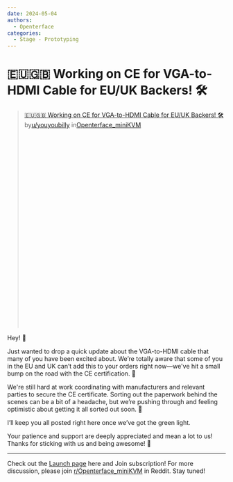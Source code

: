 ```yaml
---
date: 2024-05-04
authors:
  - Openterface
categories:
  - Stage - Prototyping
---
```


# 🇪🇺🇬🇧 Working on CE for VGA-to-HDMI Cable for EU/UK Backers! 🛠️

<blockquote class="reddit-embed-bq" style="height:500px" data-embed-height="546"><a href="https://www.reddit.com/r/Openterface_miniKVM/comments/1cjf8zi/working_on_ce_for_vgatohdmi_cable_for_euuk_backers/">🇪🇺🇬🇧 Working on CE for VGA-to-HDMI Cable for EU/UK Backers! 🛠️</a><br> by<a href="https://www.reddit.com/user/youyoubilly/">u/youyoubilly</a> in<a href="https://www.reddit.com/r/Openterface_miniKVM/">Openterface_miniKVM</a></blockquote><script async="" src="https://embed.reddit.com/widgets.js" charset="UTF-8"></script>

<!-- more -->

Hey! 👋

Just wanted to drop a quick update about the VGA-to-HDMI cable that many of you have been excited about. We’re totally aware that some of you in the EU and UK can’t add this to your orders right now—we've hit a small bump on the road with the CE certification. 🚧

We're still hard at work coordinating with manufacturers and relevant parties to secure the CE certificate. Sorting out the paperwork behind the scenes can be a bit of a headache, but we’re pushing through and feeling optimistic about getting it all sorted out soon. 🌟

I’ll keep you all posted right here once we’ve got the green light.

Your patience and support are deeply appreciated and mean a lot to us! Thanks for sticking with us and being awesome! 🙌

--------

Check out the [Launch page](https://www.crowdsupply.com/techxartisan/openterface-mini-kvm) here and Join subscription!
For more discussion, please join [r/Openterface_miniKVM](https://www.reddit.com/r/Openterface_miniKVM/) in Reddit. Stay tuned!